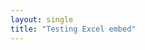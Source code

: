 ```yaml
---
layout: single
title: "Testing Excel embed"
---
```


<div id="myExcelDiv" style="width: 402px; height: 346px"></div>
<script type="text/javascript" src="https://onedrive.live.com/embed?resid=6C685993F809A9F8%212757&authkey=%21AABR6KgqMF_ImYs&em=3&wdDivId=%22myExcelDiv%22&wdDownloadButton=1&wdAllowInteractivity=0&wdAllowTyping=1"></script>


<div id="myExcelDiv" style="width: 402px; height: 346px"></div>
<script type="text/javascript" src="[https://onedrive.live.com/embed?resid=6C685993F809A9F8%212757&authkey=%21AABR6KgqMF_ImYs&em=3&wdDivId=%22myExcelDiv%22&wdDownloadButton=1&wdAllowInteractivity=0&wdAllowTyping=1"></script>

